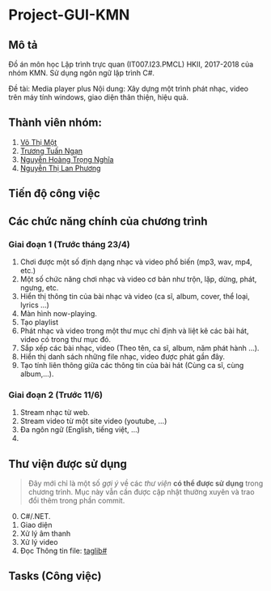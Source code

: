 # Project-GUI-KMN

## Mô tả
Đồ án môn học Lập trình trực quan (IT007.I23.PMCL) HKII, 2017-2018 của nhóm KMN. Sử dụng ngôn ngữ lập trình C#.

Đề tài: Media player plus
Nội dung: Xây dựng một trình phát nhạc, video trên máy tính windows, giao diện thân thiện, hiệu quả.

## Thành viên nhóm:
1. [Võ Thị Một](https://github.com/RanChiVo)
2. [Trương Tuấn Ngạn](https://github.com/deanzhang380)
3. [Nguyễn Hoàng Trọng Nghĩa](https://github.com/TrongNghiaRyt)
4. [Nguyễn Thị Lan Phương](https://github.com/LPGRain)

## Tiến độ công việc


## Các chức năng chính của chương trình
### Giai đoạn 1 (Trước tháng 23/4)
1. Chơi được một số định dạng nhạc và video phổ biến (mp3, wav, mp4, etc.)
2. Một số chức năng chơi nhạc và video cơ bản như trộn, lặp, dừng, phát, ngưng, etc.
3. Hiển thị thông tin của bài nhạc và video (ca sĩ, album, cover, thể loại, lyrics …)
4. Màn hình now-playing.
5. Tạo playlist
6. Phát nhạc và video trong một thư mục chỉ định và liệt kê các bài hát, video có trong thư mục đó.
7. Sắp xếp các bài nhạc, video (Theo tên, ca sĩ, album, năm phát hành …).
8. Hiển thị danh sách những file nhạc, video được phát gần đây.
9. Tạo tính liên thông giữa các thông tin của bài hát (Cùng ca sĩ, cùng album,…).

### Giai đoạn 2 (Trước 11/6)
1. Stream nhạc từ web.
2. Stream video từ một site video (youtube, ...)
3. Đa ngôn ngữ (English, tiếng việt, ...)
4.

## Thư viện được sử dụng
> Đây mới chỉ là một số *gợi ý* về các *thư viện* **có thể được sử dụng** trong chương trình. Mục này vẫn cần được cập nhật thường xuyên và trao đổi thêm trong phần commit.
0. C#/.NET.
1. Giao diện
2. Xử lý âm thanh
3. Xử lý video
4. Đọc Thông tin file: [taglib#](https://github.com/taglib/taglib)


## Tasks (Công việc)

